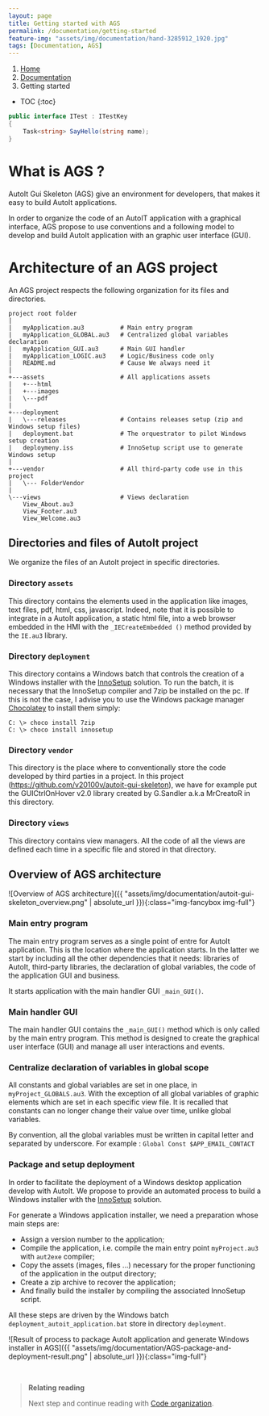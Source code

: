 ```yaml
---
layout: page
title: Getting started with AGS
permalink: /documentation/getting-started
feature-img: "assets/img/documentation/hand-3285912_1920.jpg"
tags: [Documentation, AGS]
---
```



<!-- Breadcrumb navigation -->
<nav aria-label="breadcrumb">
  <ol class="breadcrumb">
    <li class="breadcrumb-item"><a href="{{ site.url }}{{ site.baseurl }}/">Home</a></li>
    <li class="breadcrumb-item"><a href="documentation">Documentation</a></li>
    <li class="breadcrumb-item active" aria-current="page">Getting started</li>
  </ol>
</nav>


<!-- To be placed at the beginning of the post, it is where the table of content will be generated -->
* TOC
{:toc}

```cs
public interface ITest : ITestKey
{
    Task<string> SayHello(string name);
}
```


# What is AGS ?

AutoIt Gui Skeleton (AGS) give an environment for developers, that makes it easy to build AutoIt applications. 

In order to organize the code of an AutoIT application with a graphical interface, AGS propose to use conventions and a following model to develop and build AutoIt application with an graphic user interface (GUI).


# Architecture of an AGS project

An AGS project respects the following organization for its files and directories.

```
project root folder
|
|   myApplication.au3          # Main entry program
|   myApplication_GLOBAL.au3   # Centralized global variables declaration
|   myApplication_GUI.au3      # Main GUI handler
|   myApplication_LOGIC.au3    # Logic/Business code only
|   README.md                  # Cause We always need it
|  
+---assets                     # All applications assets
|   +---html
|   +---images
|   \---pdf
|
+---deployment                
|   \---releases               # Contains releases setup (zip and Windows setup files)
|   deployment.bat             # The orquestrator to pilot Windows setup creation
|   deploymeny.iss             # InnoSetup script use to generate Windows setup
|
+---vendor                     # All third-party code use in this project
|   \--- FolderVendor
|              
\---views                      # Views declaration
    View_About.au3
    View_Footer.au3
    View_Welcome.au3
```

## Directories and files of AutoIt project 

We organize the files of an AutoIt project in specific directories.

### Directory `assets`

This directory contains the elements used in the application like images, text files, pdf, html, css, javascript. Indeed, note that it is possible to integrate in a AutoIt application, a static html file, into a web browser embedded in the HMI with the `_IECreateEmbedded ()` method provided by the `IE.au3` library.


### Directory `deployment`

This directory contains a Windows batch that controls the creation of a Windows installer with the [InnoSetup](http://www.jrsoftware.org/isinfo.php) solution. To run the batch, it is necessary that the InnoSetup compiler and 7zip be installed on the pc. If this is not the case, I advise you to use the Windows package manager [Chocolatey](https://chocolatey.org/) to install them simply:

```
C: \> choco install 7zip
C: \> choco install innosetup
```


### Directory `vendor`

This directory is the place where to conventionally store the code developed by third parties in a project. In this project (https://github.com/v20100v/autoit-gui-skeleton), we have for example put the GUICtrlOnHover v2.0 library created by G.Sandler a.k.a MrCreatoR in this directory.


### Directory `views`

This directory contains view managers. All the code of all the views are defined each time in a specific file and stored in that directory.



## Overview of AGS architecture

![Overview of AGS architecture]({{ "assets/img/documentation/autoit-gui-skeleton_overview.png" | absolute_url }}){:class="img-fancybox img-full"}


### Main entry program

The main entry program serves as a single point of entre for AutoIt application. This is the location where the application starts. In the latter we start by including all the other dependencies that it needs: libraries of AutoIt, third-party libraries, the declaration of global variables, the code of the application GUI and business. 

It starts application with the main handler GUI `_main_GUI()`.


### Main handler GUI

The main handler GUI contains the `_main_GUI()` method which is only called by the main entry program. This method is designed to create the graphical user interface (GUI) and manage all user interactions and events. 


### Centralize declaration of variables in global scope

All constants and global variables are set in one place, in `myProject_GLOBALS.au3`. With the exception of all global variables of graphic elements which are set in each specific view file. It is recalled that constants can no longer change their value over time, unlike global variables.

By convention, all the global variables must be written in capital letter and separated by underscore. For example : `Global Const $APP_EMAIL_CONTACT`


### Package and setup deployment

In order to facilitate the deployment of a Windows desktop application develop with AutoIt. We propose to provide an automated process to build a Windows installer with the [InnoSetup](http://www.jrsoftware.org/isinfo.php) solution.

For generate a Windows application installer, we need a preparation whose main steps are:

- Assign a version number to the application;
- Compile the application, i.e. compile the main entry point `myProject.au3` with `aut2exe` compiler;
- Copy the assets (images, files ...) necessary for the proper functioning of the application in the output directory;
- Create a zip archive to recover the application;
- And finally build the installer by compiling the associated InnoSetup script.

All these steps are driven by the Windows batch `deployment_autoit_application.bat` store in directory `deployment`.

![Result of process to package AutoIt application and generate Windows installer in AGS]({{ "assets/img/documentation/AGS-package-and-deployment-result.png" | absolute_url }}){:class="img-full"}

<br/>

> **Relating reading**
> 
> Next step and continue reading with <a href="/autoit-gui-skeleton/documentation/code-organization">Code organization</a>.